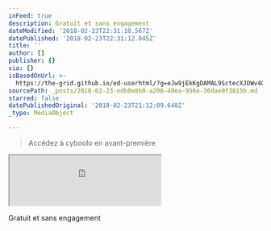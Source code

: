 ```yaml
---
inFeed: true
description: Gratuit et sans engagement
dateModified: '2018-02-23T22:31:10.567Z'
datePublished: '2018-02-23T22:31:12.045Z'
title: ''
author: []
publisher: {}
via: {}
isBasedOnUrl: >-
  https://the-grid.github.io/ed-userhtml/?g=eJw9jEkKgDAMAL9SctecXJDWv4Qo2kIXmij6ew-KxxmGscLVFzV6l9WBrpdioJNeC2YhpeZImivvDVMs5LfkoBvGHoxUdrCrFpkQv6jlHDHIj9GnNgjMFt_l_AAbICht
sourcePath: _posts/2018-02-23-edb0e8b0-a206-40ea-956e-36dae0f3815b.md
starred: false
datePublishedOriginal: '2018-02-23T21:12:09.648Z'
_type: MediaObject

---
```

> Accédez à cyboolo en avant-première

<iframe src="https://the-grid.github.io/ed-userhtml/?g=eJzVlNtuEzEQhq_JUxjfBKQ427TQVpuDhJAKkSCgpDzArHeyceqT7NnQ9Onx7iYQVY24BV_Z_xztz_YkyqA8Mdp7nHLCR8q2sINO5awEAlFbckFuhATjQVV2yt_f3F5zFoOc8g2Rj3mWHZyG0plsG38vjbLDbeSzSdalnPUmaxfMrPdqUqodkxpinHLQGEgYjBEqfFYVNRq0dHBqMqXAJl5ZX582zo_Z0IDSqVtPdTibrXXirMeOw2uQuHG6xDDlH8qQmkF28Iq016lK4UKyigClqmPOrvzjuJNy6yyO186SiOoJ89F1MrXLNRil9znrf02riCEA9QesL8B7jSLuI6FphOHqbrG6T7sQS6xqDaERV2DZXQArVZSuEZaucNTOVlg5ZD_mzfwz6h2SksAWWGOjfKmlKoF9SrFlK0SwUaTyat0fGwiVsiJlImdyNgpo2GtlvAsElsYeylLZSpDz541_C9a4ppxdnrEGVW1eMPOswVrUKbU9spSgdWpFgCTl7DmYsS6Moj-cQD5UwdW2FNJpF_JQFW9GN-8G7PLqdsAu3nZsfmLbR79I0Pv_Cz1Zh5h2xLxTljCcnt8L1_OfZV2qmB5cOlpltbIoCu3kw6lDB4415C4Sso6a0vqZdPr--Gy-WH1czr_fz78tJll3kdKHk7U_zi-rMbEb" height="100" style=""></iframe>

Gratuit et sans engagement
